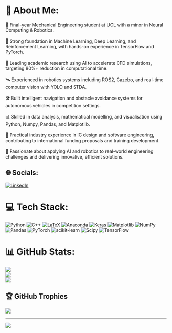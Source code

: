 # 💫 About Me:
🤖 Final-year Mechanical Engineering student at UCL with a minor in Neural Computing & Robotics.<br><br>🧠 Strong foundation in Machine Learning, Deep Learning, and Reinforcement Learning, with hands-on experience in TensorFlow and PyTorch.<br><br>🔬 Leading academic research using AI to accelerate CFD simulations, targeting 80%+ reduction in computational time.<br><br>🛰️ Experienced in robotics systems including ROS2, Gazebo, and real-time computer vision with YOLO and STDA.<br><br>🛠️ Built intelligent navigation and obstacle avoidance systems for autonomous vehicles in competition settings.<br><br>📊 Skilled in data analysis, mathematical modelling, and visualisation using Python, Numpy, Pandas, and Matplotlib.<br><br>💼 Practical industry experience in IC design and software engineering, contributing to international funding proposals and training development.<br><br>🚀 Passionate about applying AI and robotics to real-world engineering challenges and delivering innovative, efficient solutions.


## 🌐 Socials:
[![LinkedIn](https://img.shields.io/badge/LinkedIn-%230077B5.svg?logo=linkedin&logoColor=white)](https://linkedin.com/in/chenhsu92) 

# 💻 Tech Stack:
![Python](https://img.shields.io/badge/python-3670A0?style=for-the-badge&logo=python&logoColor=ffdd54) ![C++](https://img.shields.io/badge/c++-%2300599C.svg?style=for-the-badge&logo=c%2B%2B&logoColor=white) ![LaTeX](https://img.shields.io/badge/latex-%23008080.svg?style=for-the-badge&logo=latex&logoColor=white) ![Anaconda](https://img.shields.io/badge/Anaconda-%2344A833.svg?style=for-the-badge&logo=anaconda&logoColor=white) ![Keras](https://img.shields.io/badge/Keras-%23D00000.svg?style=for-the-badge&logo=Keras&logoColor=white) ![Matplotlib](https://img.shields.io/badge/Matplotlib-%23ffffff.svg?style=for-the-badge&logo=Matplotlib&logoColor=black) ![NumPy](https://img.shields.io/badge/numpy-%23013243.svg?style=for-the-badge&logo=numpy&logoColor=white) ![Pandas](https://img.shields.io/badge/pandas-%23150458.svg?style=for-the-badge&logo=pandas&logoColor=white) ![PyTorch](https://img.shields.io/badge/PyTorch-%23EE4C2C.svg?style=for-the-badge&logo=PyTorch&logoColor=white) ![scikit-learn](https://img.shields.io/badge/scikit--learn-%23F7931E.svg?style=for-the-badge&logo=scikit-learn&logoColor=white) ![Scipy](https://img.shields.io/badge/SciPy-%230C55A5.svg?style=for-the-badge&logo=scipy&logoColor=%white) ![TensorFlow](https://img.shields.io/badge/TensorFlow-%23FF6F00.svg?style=for-the-badge&logo=TensorFlow&logoColor=white)
# 📊 GitHub Stats:
![](https://github-readme-stats.vercel.app/api?username=chenhsu16&theme=dark&hide_border=false&include_all_commits=true&count_private=true)<br/>
![](https://nirzak-streak-stats.vercel.app/?user=chenhsu16&theme=dark&hide_border=false)<br/>
![](https://github-readme-stats.vercel.app/api/top-langs/?username=chenhsu16&theme=dark&hide_border=false&include_all_commits=true&count_private=true&layout=compact)

## 🏆 GitHub Trophies
![](https://github-profile-trophy.vercel.app/?username=chenhsu16&theme=radical&no-frame=false&no-bg=true&margin-w=4)

---
[![](https://visitcount.itsvg.in/api?id=chenhsu16&icon=0&color=0)](https://visitcount.itsvg.in)

<!-- Proudly created with GPRM ( https://gprm.itsvg.in ) -->
